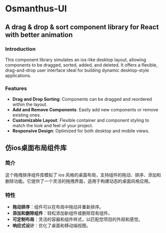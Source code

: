 # Osmanthus-UI
## A drag & drop & sort component library for React with better animation

### Introduction

This component library simulates an ios-like desktop layout, allowing components to be dragged, sorted, added, and deleted. It offers a flexible, drag-and-drop user interface ideal for building dynamic desktop-style applications.

### Features

- **Drag and Drop Sorting**: Components can be dragged and reordered within the layout.
- **Add and Remove Components**: Easily add new components or remove existing ones.
- **Customizable Layout**: Flexible container and component styling to match the look and feel of your project.
- **Responsive Design**: Optimized for both desktop and mobile views.

## 仿ios桌面布局组件库

### 简介

这个拖拽排序组件库模拟了 ios 风格的桌面布局，支持组件的拖动、排序、添加和删除功能。它提供了一个灵活的拖拽界面，适用于构建动态的桌面风格应用。

### 特性

- **拖动排序**：组件可以在布局中拖动并重新排序。
- **添加和删除组件**：轻松添加新组件或删除现有组件。
- **可定制布局**：灵活的容器和组件样式，以匹配您项目的外观和感觉。
- **响应式设计**：优化了桌面和移动端视图。

